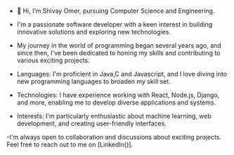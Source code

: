 - 👋 Hi, I’m Shivay Omer, pursuing Computer Science and Engineering.
- I'm a passionate software developer with a keen interest in building innovative solutions and exploring new technologies.
- My journey in the world of programming began several years ago, and since then, I've been dedicated to honing my skills and contributing to various exciting projects.

- Languages: I'm proficient in Java,C and Javascript, and I love diving into new programming languages to broaden my skill set.
- Technologies: I have experience working with React, Node.js, Django, and more, enabling me to develop diverse applications and systems.
- Interests: I'm particularly enthusiastic about machine learning, web development, and creating user-friendly interfaces.

-I'm always open to collaboration and discussions about exciting projects. Feel free to reach out to me on [LinkedIn()].
